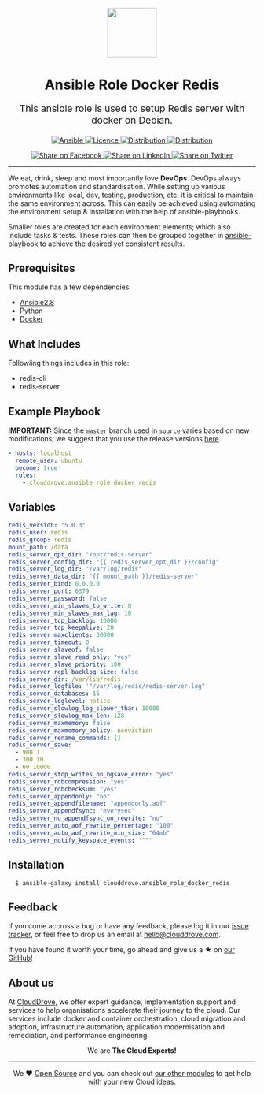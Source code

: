 <!-- This file was automatically generated by the `geine`. Make all changes to `README.yaml` and run `make readme` to rebuild this file. -->

<p align="center"> <img src="https://user-images.githubusercontent.com/50652676/62451340-ba925480-b78b-11e9-99f0-13a8a9cc0afa.png" width="100" height="100"></p>

<h1 align="center">
    Ansible Role Docker Redis
</h1>

<p align="center" style="font-size: 1.2rem;">
    This ansible role is used to setup Redis server with docker on Debian.
     </p>

<p align="center">

<a href="https://www.ansible.com">
  <img src="https://img.shields.io/badge/Ansible-2.8-green?style=flat&logo=ansible" alt="Ansible">
</a>
<a href="LICENSE.md">
  <img src="https://img.shields.io/badge/License-MIT-blue.svg" alt="Licence">
</a>
<a href="https://ubuntu.com/">
  <img src="https://img.shields.io/badge/ubuntu-16.x-orange?style=flat&logo=ubuntu" alt="Distribution">
</a>
<a href="https://ubuntu.com/">
  <img src="https://img.shields.io/badge/ubuntu-18.x-orange?style=flat&logo=ubuntu" alt="Distribution">
</a>

</p>
<p align="center">

<a href='https://facebook.com/sharer/sharer.php?u=https://github.com/clouddrove/ansible-role-docker-redis'>
  <img title="Share on Facebook" src="https://user-images.githubusercontent.com/50652676/62817743-4f64cb80-bb59-11e9-90c7-b057252ded50.png" />
</a>
<a href='https://www.linkedin.com/shareArticle?mini=true&title=Ansible+Role+Docker+Redis&url=https://github.com/clouddrove/ansible-role-docker-redis'>
  <img title="Share on LinkedIn" src="https://user-images.githubusercontent.com/50652676/62817742-4e339e80-bb59-11e9-87b9-a1f68cae1049.png" />
</a>
<a href='https://twitter.com/intent/tweet/?text=Ansible+Role+Docker+Redis&url=https://github.com/clouddrove/ansible-role-docker-redis'>
  <img title="Share on Twitter" src="https://user-images.githubusercontent.com/50652676/62817740-4c69db00-bb59-11e9-8a79-3580fbbf6d5c.png" />
</a>

</p>
<hr>

We eat, drink, sleep and most importantly love **DevOps**. DevOps always promotes automation and standardisation. While setting up various environments like local, dev, testing, production, etc. it is critical to maintain the same environment across. This can easily be achieved using automating the environment setup & installation with the help of ansible-playbooks.

Smaller roles are created for each environment elements; which also include tasks & tests. These roles can then be grouped together in [ansible-playbook](https://docs.ansible.com/ansible/latest/user_guide/playbooks_intro.html) to achieve the desired yet consistent results.

## Prerequisites

This module has a few dependencies:

- [Ansible2.8](https://docs.ansible.com/ansible/latest/installation_guide/intro_installation.html)
- [Python](https://www.python.org/downloads)
- [Docker](https://docs.docker.com/install/linux/docker-ce/ubuntu)

## What Includes

Followiing things includes in this role:

- redis-cli
- redis-server

## Example Playbook

**IMPORTANT:** Since the `master` branch used in `source` varies based on new modifications, we suggest that you use the release versions [here](https://github.com/clouddrove/ansible-role-docker-redis/releases).

```yaml
- hosts: localhost
  remote_user: ubuntu
  become: true
  roles:
    - clouddrove.ansible_role_docker_redis
```

## Variables

```yaml
redis_version: "5.0.3"
redis_user: redis
redis_group: redis
mount_path: /data
redis_server_opt_dir: "/opt/redis-server"
redis_server_config_dir: "{{ redis_server_opt_dir }}/config"
redis_server_log_dir: "/var/log/redis"
redis_server_data_dir: "{{ mount_path }}/redis-server"
redis_server_bind: 0.0.0.0
redis_server_port: 6379
redis_server_password: false
redis_server_min_slaves_to_write: 0
redis_server_min_slaves_max_lag: 10
redis_server_tcp_backlog: 10000
redis_server_tcp_keepalive: 20
redis_server_maxclients: 30000
redis_server_timeout: 0
redis_server_slaveof: false
redis_server_slave_read_only: "yes"
redis_server_slave_priority: 100
redis_server_repl_backlog_size: false
redis_server_dir: /var/lib/redis
redis_server_logfile: '"/var/log/redis/redis-server.log"'
redis_server_databases: 16
redis_server_loglevel: notice
redis_server_slowlog_log_slower_than: 10000
redis_server_slowlog_max_len: 128
redis_server_maxmemory: false
redis_server_maxmemory_policy: noeviction
redis_server_rename_commands: []
redis_server_save:
  - 900 1
  - 300 10
  - 60 10000
redis_server_stop_writes_on_bgsave_error: "yes"
redis_server_rdbcompression: "yes"
redis_server_rdbchecksum: "yes"
redis_server_appendonly: "no"
redis_server_appendfilename: "appendonly.aof"
redis_server_appendfsync: "everysec"
redis_server_no_appendfsync_on_rewrite: "no"
redis_server_auto_aof_rewrite_percentage: "100"
redis_server_auto_aof_rewrite_min_size: "64mb"
redis_server_notify_keyspace_events: '""'
```

## Installation

```console
  $ ansible-galaxy install clouddrove.ansible_role_docker_redis
```

## Feedback

If you come accross a bug or have any feedback, please log it in our [issue tracker](https://github.com/clouddrove/ansible-role-docker-redis/issues), or feel free to drop us an email at [hello@clouddrove.com](mailto:hello@clouddrove.com).

If you have found it worth your time, go ahead and give us a ★ on [our GitHub](https://github.com/clouddrove/ansible-role-docker-redis)!

## About us

At [CloudDrove][website], we offer expert guidance, implementation support and services to help organisations accelerate their journey to the cloud. Our services include docker and container orchestration, cloud migration and adoption, infrastructure automation, application modernisation and remediation, and performance engineering.

<p align="center">We are <b> The Cloud Experts!</b></p>
<hr />
<p align="center">We ❤️  <a href="https://github.com/clouddrove">Open Source</a> and you can check out <a href="https://github.com/clouddrove">our other modules</a> to get help with your new Cloud ideas.</p>

[website]: https://clouddrove.com
[github]: https://github.com/clouddrove
[linkedin]: https://cpco.io/linkedin
[twitter]: https://twitter.com/clouddrove/
[email]: https://clouddrove.com/contact-us.html
[terraform_modules]: https://github.com/clouddrove?utf8=%E2%9C%93&q=terraform-&type=&language=
